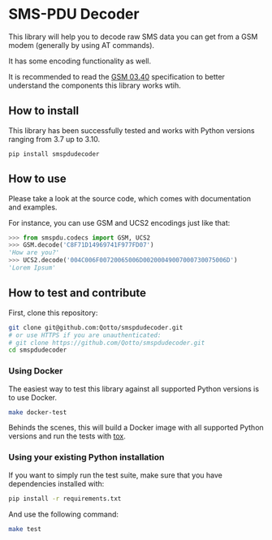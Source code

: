 # SMS-PDU Decoder

This library will help you to decode raw SMS data you can get from a GSM modem (generally by using AT commands).

It has some encoding functionality as well.

It is recommended to read the [GSM 03.40](https://en.wikipedia.org/wiki/GSM_03.40) specification to better understand the components this library works wtih.

## How to install

This library has been successfully tested and works with Python versions ranging from 3.7 up to 3.10.

```
pip install smspdudecoder
```

## How to use

Please take a look at the source code, which comes with documentation and examples.

For instance, you can use GSM and UCS2 encodings just like that:

```python
>>> from smspdu.codecs import GSM, UCS2
>>> GSM.decode('C8F71D14969741F977FD07')
'How are you?'
>>> UCS2.decode('004C006F00720065006D00200049007000730075006D')
'Lorem Ipsum'
```

## How to test and contribute

First, clone this repository:

```sh
git clone git@github.com:Qotto/smspdudecoder.git
# or use HTTPS if you are unauthenticated:
# git clone https://github.com/Qotto/smspdudecoder.git
cd smspdudecoder
```

### Using Docker

The easiest way to test this library against all supported Python versions is to use Docker.

```sh
make docker-test
```

Behinds the scenes, this will build a Docker image with all supported Python versions and run the tests with [tox](https://tox.wiki/).

### Using your existing Python installation

If you want to simply run the test suite, make sure that you have dependencies installed with:

```sh
pip install -r requirements.txt
```

And use the following command:

```sh
make test
```
